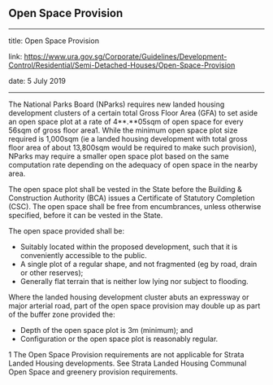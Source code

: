 ## Open Space Provision
---
title: Open Space Provision

link: https://www.ura.gov.sg/Corporate/Guidelines/Development-Control/Residential/Semi-Detached-Houses/Open-Space-Provision

date: 5 July 2019

---


The National Parks Board (NParks) requires new landed housing development clusters of a certain total Gross Floor Area (GFA) to set aside an open space plot at a rate of 4**.**05sqm of open space for every 56sqm of gross floor area1. While the minimum open space plot size required is 1,000sqm (ie a landed housing development with total gross floor area of about 13,800sqm would be required to make such provision), NParks may require a smaller open space plot based on the same computation rate depending on the adequacy of open space in the nearby area.

The open space plot shall be vested in the State before the Building & Construction Authority (BCA) issues a Certificate of Statutory Completion (CSC). The open space shall be free from encumbrances, unless otherwise specified, before it can be vested in the State.

The open space provided shall be:

-   Suitably located within the proposed development, such that it is conveniently accessible to the public.
-   A single plot of a regular shape, and not fragmented (eg by road, drain or other reserves);
-   Generally flat terrain that is neither low lying nor subject to flooding.

Where the landed housing development cluster abuts an expressway or major arterial road, part of the open space provision may double up as part of the buffer zone provided the:

-   Depth of the open space plot is 3m (minimum); and
-   Configuration or the open space plot is reasonably regular.

1 The Open Space Provision requirements are not applicable for Strata Landed Housing developments. See Strata Landed Housing Communal Open Space and greenery provision requirements.



